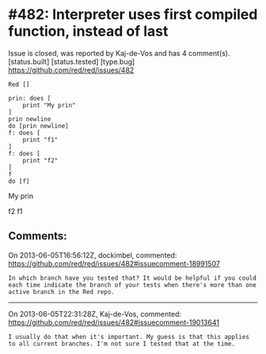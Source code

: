 
#482: Interpreter uses first compiled function, instead of last
================================================================================
Issue is closed, was reported by Kaj-de-Vos and has 4 comment(s).
[status.built] [status.tested] [type.bug]
<https://github.com/red/red/issues/482>

```
Red []

prin: does [
    print "My prin"
]
prin newline
do [prin newline]
f: does [
    print "f1"
]
f: does [
    print "f2"
]
f
do [f]
```

My prin

f2
f1



Comments:
--------------------------------------------------------------------------------

On 2013-06-05T16:56:12Z, dockimbel, commented:
<https://github.com/red/red/issues/482#issuecomment-18991507>

    In which branch have you tested that? It would be helpful if you could each time indicate the branch of your tests when there's more than one active branch in the Red repo.

--------------------------------------------------------------------------------

On 2013-06-05T22:31:28Z, Kaj-de-Vos, commented:
<https://github.com/red/red/issues/482#issuecomment-19013641>

    I usually do that when it's important. My guess is that this applies to all current branches. I'm not sure I tested that at the time.

